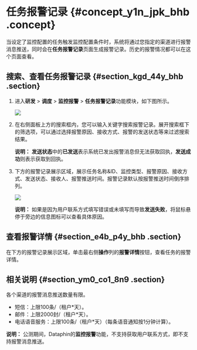 # 任务报警记录 {#concept_y1n_jpk_bhb .concept}

当设定了监控配置的任务触发监控配置条件时，系统将通过您指定的渠道进行报警消息推送，同时会在**任务报警记录**页面生成报警记录。历史的报警情况都可以在这个页面查看。

## 搜索、查看任务报警记录 {#section_kgd_44y_bhb .section}

1.  进入**研发** \> **调度** \> **监控报警** \> **任务报警记录**功能模块，如下图所示。

    ![](http://static-aliyun-doc.oss-cn-hangzhou.aliyuncs.com/assets/img/136668/156134719740775_zh-CN.png)

2.  在右侧面板上方的搜索框内，您可以输入关键字搜索报警记录。展开搜索框下的筛选项，可以通过选择报警原因、接收方式、报警的发送状态等来过滤搜索结果。

    **说明：** **发送状态**中的**已发送**表示系统已发出报警消息但无法获取回执，**发送成功**则表示获取到回执。

3.  下方的报警记录展示区域，展示任务名称&ID、监控类型、报警原因、接收方式、发送状态、接收人、报警推送时间。报警记录默认按报警推送时间倒序排列。

    ![](http://static-aliyun-doc.oss-cn-hangzhou.aliyuncs.com/assets/img/136668/156134719740776_zh-CN.png)

    **说明：** 如果是因为用户联系方式填写错误或未填写而导致**发送失败**，将鼠标悬停于旁边的信息图标可以查看具体原因。


## 查看报警详情 {#section_e4b_p4y_bhb .section}

在下方的报警记录展示区域，单击最右侧**操作**列的**报警详情**按钮，查看任务的报警详情。

## 相关说明 {#section_ym0_co1_8n9 .section}

各个渠道的报警消息推送数量有限。

-   短信：上限100条/（租户\*天）。
-   邮件：上限2000封/（租户\*天）。
-   电话语音服务：上限100条/（租户\*天）（每条语音通知按1分钟计算）。

**说明：** 公测期间，Dataphin的**监控报警**功能，不支持获取用户联系方式，即不支持报警消息推送。

